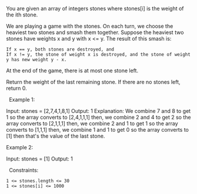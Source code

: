 You are given an array of integers stones where stones[i] is the weight of the ith stone.

We are playing a game with the stones. On each turn, we choose the heaviest two stones and smash them together. Suppose the heaviest two stones have weights x and y with x <= y. The result of this smash is:


	If x == y, both stones are destroyed, and
	If x != y, the stone of weight x is destroyed, and the stone of weight y has new weight y - x.


At the end of the game, there is at most one stone left.

Return the weight of the last remaining stone. If there are no stones left, return 0.

 
Example 1:

Input: stones = [2,7,4,1,8,1]
Output: 1
Explanation: 
We combine 7 and 8 to get 1 so the array converts to [2,4,1,1,1] then,
we combine 2 and 4 to get 2 so the array converts to [2,1,1,1] then,
we combine 2 and 1 to get 1 so the array converts to [1,1,1] then,
we combine 1 and 1 to get 0 so the array converts to [1] then that's the value of the last stone.


Example 2:

Input: stones = [1]
Output: 1


 
Constraints:


	1 <= stones.length <= 30
	1 <= stones[i] <= 1000

